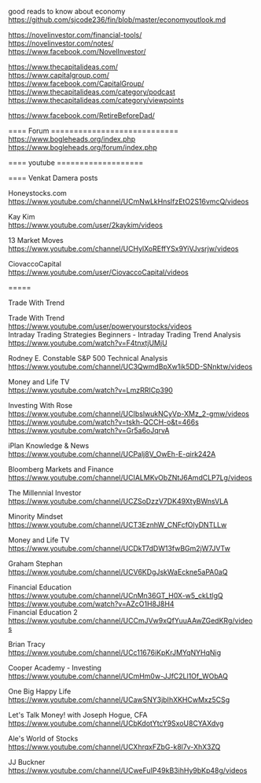 


good reads to know  about economy     
https://github.com/sjcode236/fin/blob/master/economyoutlook.md    



https://novelinvestor.com/financial-tools/     
https://novelinvestor.com/notes/     
https://www.facebook.com/NovelInvestor/        


https://www.thecapitalideas.com/    
https://www.capitalgroup.com/     
https://www.facebook.com/CapitalGroup/     
https://www.thecapitalideas.com/category/podcast     
https://www.thecapitalideas.com/category/viewpoints     

   

https://www.facebook.com/RetireBeforeDad/     



==== Forum  ============================   
https://www.bogleheads.org/index.php     
https://www.bogleheads.org/forum/index.php  


==== youtube   ===================      


==== Venkat Damera  posts 

Honeystocks.com   
https://www.youtube.com/channel/UCmNwLkHnslfzEtO2S16vmcQ/videos     

Kay Kim    
https://www.youtube.com/user/2kaykim/videos     
 
13 Market Moves    
https://www.youtube.com/channel/UCHylXoREffYSx9YiVJvsrjw/videos     

CiovaccoCapital     
https://www.youtube.com/user/CiovaccoCapital/videos    


=====    

Trade With Trend 


Trade With Trend     
https://www.youtube.com/user/poweryourstocks/videos     
Intraday Trading Strategies Beginners - Intraday Trading Trend Analysis     
https://www.youtube.com/watch?v=F4tnxtjUMjU    

Rodney E. Constable  S&P 500 Technical Analysis     
https://www.youtube.com/channel/UC3QwmdBpXw1ik5DD-SNnktw/videos     


Money and Life TV   
https://www.youtube.com/watch?v=LmzRRICp390  

Investing With Rose    
https://www.youtube.com/channel/UCIbslwukNCyVp-XMz_2-gmw/videos    
https://www.youtube.com/watch?v=tskh-QCCH-o&t=466s     
https://www.youtube.com/watch?v=Gr5a6oJqrvA      


iPlan Knowledge & News    
https://www.youtube.com/channel/UCPalj8V_OwEh-E-qirk242A     


Bloomberg Markets and Finance     
https://www.youtube.com/channel/UCIALMKvObZNtJ6AmdCLP7Lg/videos        

The Millennial Investor   
https://www.youtube.com/channel/UCZSoDzzV7DK49XtyBWnsVLA      
   

Minority Mindset    
https://www.youtube.com/channel/UCT3EznhW_CNFcfOlyDNTLLw    

Money and Life TV    
https://www.youtube.com/channel/UCDkT7dDW13fwBGm2jW7JVTw    

Graham Stephan   
https://www.youtube.com/channel/UCV6KDgJskWaEckne5aPA0aQ    

Financial Education     
https://www.youtube.com/channel/UCnMn36GT_H0X-w5_ckLtlgQ      
https://www.youtube.com/watch?v=AZcO1H8J8H4     
Financial Education 2     
https://www.youtube.com/channel/UCCmJVw9xQfYuuAAwZGedKRg/videos      


Brian Tracy   
https://www.youtube.com/channel/UCc11676iKpKrJMYqNYHqNig    

Cooper Academy - Investing   
https://www.youtube.com/channel/UCmHm0w-JJfC2Ll1Of_WObAQ    


One Big Happy Life
https://www.youtube.com/channel/UCawSNY3jbIhXKHCwMxz5CSg    

Let's Talk Money! with Joseph Hogue, CFA    
https://www.youtube.com/channel/UCbKdotYtcY9SxoU8CYAXdvg    

Ale's World of Stocks    
https://www.youtube.com/channel/UCXhrqxFZbG-k8l7v-XhX3ZQ     

 
JJ Buckner     
https://www.youtube.com/channel/UCweFuIP49kB3ihHy9bKp48g/videos      








